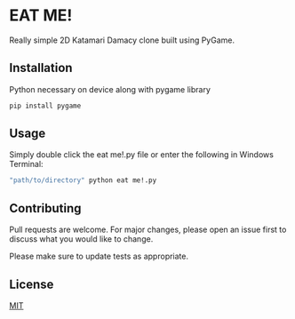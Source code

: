 # EAT ME!

Really simple 2D Katamari Damacy clone built using PyGame.
## Installation
Python necessary on device along with pygame library
```bash
pip install pygame
```

## Usage

Simply double click the eat me!.py file or enter the following in Windows Terminal:
```bash
"path/to/directory" python eat me!.py
```

## Contributing
Pull requests are welcome. For major changes, please open an issue first to discuss what you would like to change.

Please make sure to update tests as appropriate.

## License
[MIT](https://choosealicense.com/licenses/mit/)
